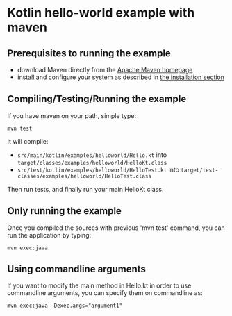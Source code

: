 # Kotlin hello-world example with maven

## Prerequisites to running the example

 * download Maven directly from the [Apache Maven homepage](http://maven.apache.org/download.html)
 * install and configure your system as described in [the installation section](http://maven.apache.org/download.html#Installation)

## Compiling/Testing/Running the example

If you have maven on your path, simple type:

	mvn test
	
It will compile:
 * `src/main/kotlin/examples/helloworld/Hello.kt` into `target/classes/examples/helloworld/HelloKt.class`
 * `src/test/kotlin/examples/helloworld/HelloTest.kt` into `target/test-classes/examples/helloworld/HelloTest.class`

Then run tests, and finally run your main HelloKt class.

## Only running the example

Once you compiled the sources with previous 'mvn test' command, you can run the application by typing:

	mvn exec:java
	
## Using commandline arguments

If you want to modify the main method in Hello.kt in order to use commandline arguments, you can specify them on commandline as:

	mvn exec:java -Dexec.args="argument1"

